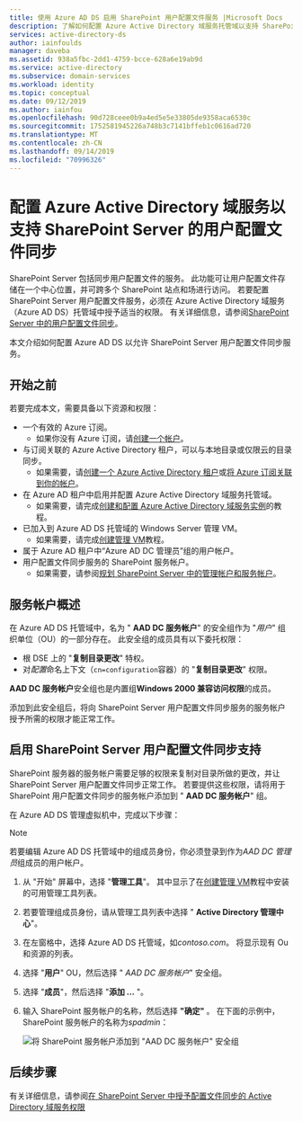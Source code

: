 ```yaml
---
title: 使用 Azure AD DS 启用 SharePoint 用户配置文件服务 |Microsoft Docs
description: 了解如何配置 Azure Active Directory 域服务托管域以支持 SharePoint Server 的配置文件同步
services: active-directory-ds
author: iainfoulds
manager: daveba
ms.assetid: 938a5fbc-2dd1-4759-bcce-628a6e19ab9d
ms.service: active-directory
ms.subservice: domain-services
ms.workload: identity
ms.topic: conceptual
ms.date: 09/12/2019
ms.author: iainfou
ms.openlocfilehash: 90d728ceee0b9a4ed5e5e33805de9358aca6530c
ms.sourcegitcommit: 1752581945226a748b3c7141bffeb1c0616ad720
ms.translationtype: MT
ms.contentlocale: zh-CN
ms.lasthandoff: 09/14/2019
ms.locfileid: "70996326"
---
```

# <a name="configure-azure-active-directory-domain-services-to-support-user-profile-synchronization-for-sharepoint-server"></a>配置 Azure Active Directory 域服务以支持 SharePoint Server 的用户配置文件同步

SharePoint Server 包括同步用户配置文件的服务。 此功能可让用户配置文件存储在一个中心位置，并可跨多个 SharePoint 站点和场进行访问。 若要配置 SharePoint Server 用户配置文件服务，必须在 Azure Active Directory 域服务（Azure AD DS）托管域中授予适当的权限。 有关详细信息，请参阅[SharePoint Server 中的用户配置文件同步](https://technet.microsoft.com/library/hh296982.aspx)。

本文介绍如何配置 Azure AD DS 以允许 SharePoint Server 用户配置文件同步服务。

## <a name="before-you-begin"></a>开始之前

若要完成本文，需要具备以下资源和权限：

* 一个有效的 Azure 订阅。
    * 如果你没有 Azure 订阅，请[创建一个帐户](https://azure.microsoft.com/free/?WT.mc_id=A261C142F)。
* 与订阅关联的 Azure Active Directory 租户，可以与本地目录或仅限云的目录同步。
    * 如果需要，请[创建一个 Azure Active Directory 租户][create-azure-ad-tenant]或[将 Azure 订阅关联到你的帐户][associate-azure-ad-tenant]。
* 在 Azure AD 租户中启用并配置 Azure Active Directory 域服务托管域。
    * 如果需要，请完成[创建和配置 Azure Active Directory 域服务实例][create-azure-ad-ds-instance]的教程。
* 已加入到 Azure AD DS 托管域的 Windows Server 管理 VM。
    * 如果需要，请完成[创建管理 VM][tutorial-create-management-vm]教程。
* 属于 Azure AD 租户中“Azure AD DC 管理员”组的用户帐户。
* 用户配置文件同步服务的 SharePoint 服务帐户。
    * 如果需要，请参阅[规划 SharePoint Server 中的管理帐户和服务帐户][sharepoint-service-account]。

## <a name="service-accounts-overview"></a>服务帐户概述

在 Azure AD DS 托管域中，名为 " **AAD DC 服务帐户**" 的安全组作为 "*用户*" 组织单位（OU）的一部分存在。 此安全组的成员具有以下委托权限：

- 根 DSE 上的 "**复制目录更改**" 特权。
- 对*配置*命名上下文（`cn=configuration`容器）的 "**复制目录更改**" 权限。

**AAD DC 服务帐户**安全组也是内置组**Windows 2000 兼容访问权限**的成员。

添加到此安全组后，将向 SharePoint Server 用户配置文件同步服务的服务帐户授予所需的权限才能正常工作。

## <a name="enable-support-for-sharepoint-server-user-profile-sync"></a>启用 SharePoint Server 用户配置文件同步支持

SharePoint 服务器的服务帐户需要足够的权限来复制对目录所做的更改，并让 SharePoint Server 用户配置文件同步正常工作。 若要提供这些权限，请将用于 SharePoint 用户配置文件同步的服务帐户添加到 " **AAD DC 服务帐户**" 组。

在 Azure AD DS 管理虚拟机中，完成以下步骤：

> [!NOTE]
> 若要编辑 Azure AD DS 托管域中的组成员身份，你必须登录到作为*AAD DC 管理员*组成员的用户帐户。

1. 从 "开始" 屏幕中，选择 "**管理工具**"。 其中显示了在[创建管理 VM][tutorial-create-management-vm]教程中安装的可用管理工具列表。
1. 若要管理组成员身份，请从管理工具列表中选择 " **Active Directory 管理中心**"。
1. 在左窗格中，选择 Azure AD DS 托管域，如*contoso.com*。 将显示现有 Ou 和资源的列表。
1. 选择 "**用户**" OU，然后选择 " *AAD DC 服务帐户*" 安全组。
1. 选择 "**成员**"，然后选择 "**添加 ...** "。
1. 输入 SharePoint 服务帐户的名称，然后选择 **"确定"** 。 在下面的示例中，SharePoint 服务帐户的名称为*spadmin*：

    ![将 SharePoint 服务帐户添加到 "AAD DC 服务帐户" 安全组](./media/deploy-sp-profile-sync/add-member-to-aad-dc-service-accounts-group.png)

## <a name="next-steps"></a>后续步骤

有关详细信息，请参阅[在 SharePoint Server 中授予配置文件同步的 Active Directory 域服务权限](https://technet.microsoft.com/library/hh296982.aspx)

<!-- INTERNAL LINKS -->
[create-azure-ad-tenant]: ../active-directory/fundamentals/sign-up-organization.md
[associate-azure-ad-tenant]: ../active-directory/fundamentals/active-directory-how-subscriptions-associated-directory.md
[create-azure-ad-ds-instance]: tutorial-create-instance.md
[tutorial-create-management-vm]: tutorial-create-management-vm.md

<!-- EXTERNAL LINKS -->
[sharepoint-service-account]: /sharepoint/security-for-sharepoint-server/plan-for-administrative-and-service-accounts
